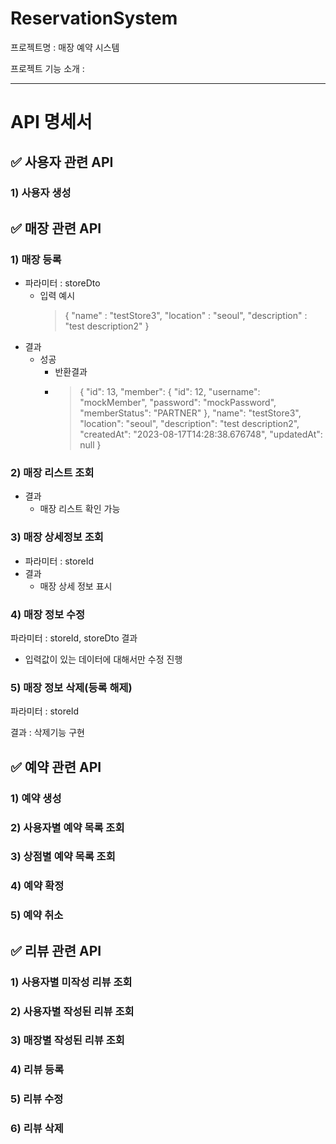 # ReservationSystem
프로젝트명 : 매장 예약 시스템

프로젝트 기능 소개 : 

---

# API 명세서

## ✅ 사용자 관련 API
### 1) 사용자 생성

## ✅ 매장 관련 API
### 1) 매장 등록
- 파라미터 : storeDto
  - 입력 예시
      > {
          "name" : "testStore3",
          "location" : "seoul",
          "description" : "test description2"
      }
- 결과
  - 성공
    - 반환결과
    - >{
      "id": 13,
      "member": {
      "id": 12,
      "username": "mockMember",
      "password": "mockPassword",
      "memberStatus": "PARTNER"
      },
      "name": "testStore3",
      "location": "seoul",
      "description": "test description2",
      "createdAt": "2023-08-17T14:28:38.676748",
      "updatedAt": null
      }
### 2) 매장 리스트 조회
- 결과
  - 매장 리스트 확인 가능

### 3) 매장 상세정보 조회
- 파라미터 : storeId
- 결과
  - 매장 상세 정보 표시
### 4) 매장 정보 수정
파라미터 : storeId, storeDto
결과
- 입력값이 있는 데이터에 대해서만 수정 진행

### 5) 매장 정보 삭제(등록 해제)
파라미터 : storeId

결과 : 삭제기능 구현

## ✅ 예약 관련 API
### 1) 예약 생성
### 2) 사용자별 예약 목록 조회
### 3) 상점별 예약 목록 조회
### 4) 예약 확정
### 5) 예약 취소

## ✅ 리뷰 관련 API
### 1) 사용자별 미작성 리뷰 조회
### 2) 사용자별 작성된 리뷰 조회
### 3) 매장별 작성된 리뷰 조회
### 4) 리뷰 등록
### 5) 리뷰 수정
### 6) 리뷰 삭제
